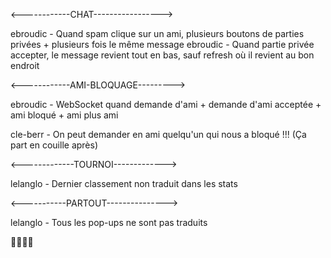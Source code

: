 <------------CHAT----------------->

ebroudic - Quand spam clique sur un ami, plusieurs boutons de parties privées + plusieurs fois le même message
ebroudic - Quand partie privée accepter, le message revient tout en bas, sauf refresh où il revient au bon endroit

<------------AMI-BLOQUAGE--------->

ebroudic - WebSocket quand demande d'ami + demande d'ami acceptée + ami bloqué + ami plus ami

cle-berr - On peut demander en ami quelqu'un qui nous a bloqué !!! (Ça part en couille après)

<-------------TOURNOI------------->

lelanglo - Dernier classement non traduit dans les stats

<-----------PARTOUT--------------->

lelanglo - Tous les pop-ups ne sont pas traduits

👍🏻👍🏻
